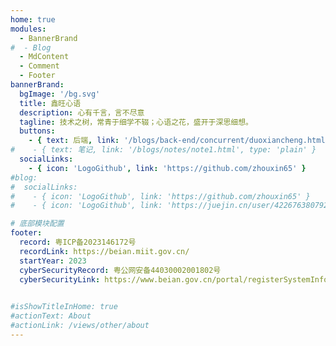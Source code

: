 ```yaml
---
home: true
modules:
  - BannerBrand
#  - Blog
  - MdContent
  - Comment
  - Footer
bannerBrand:
  bgImage: '/bg.svg'
  title: 鑫旺心语
  description: 心有千言，言不尽意
  tagline: 技术之树，常青于细学不辍；心语之花，盛开于深思细想。
  buttons:
    - { text: 后端, link: '/blogs/back-end/concurrent/duoxiancheng.html' }
#    - { text: 笔记, link: '/blogs/notes/note1.html', type: 'plain' }
  socialLinks:
    - { icon: 'LogoGithub', link: 'https://github.com/zhouxin65' }
#blog:
#  socialLinks:
#    - { icon: 'LogoGithub', link: 'https://github.com/zhouxin65' }
#    - { icon: 'LogoGithub', link: 'https://juejin.cn/user/422676380792632' }

# 底部模块配置
footer:
  record: 粤ICP备2023146172号
  recordLink: https://beian.miit.gov.cn/
  startYear: 2023
  cyberSecurityRecord: 粤公网安备44030002001802号
  cyberSecurityLink: https://www.beian.gov.cn/portal/registerSystemInfo?recordcode=44030002001802
  

#isShowTitleInHome: true
#actionText: About
#actionLink: /views/other/about
---
```

